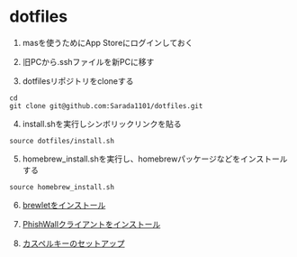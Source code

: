 # dotfiles

1. masを使うためにApp Storeにログインしておく

2. 旧PCから.sshファイルを新PCに移す

3. dotfilesリポジトリをcloneする
```
cd
git clone git@github.com:Sarada1101/dotfiles.git
```

4. install.shを実行しシンボリックリンクを貼る
```
source dotfiles/install.sh
```

5. homebrew_install.shを実行し、homebrewパッケージなどをインストールする
```
source homebrew_install.sh
```

6. [brewletをインストール](https://github.com/zkokaja/Brewlet)

7. [PhishWallクライアントをインストール](https://www.securebrain.co.jp/products/phishwall/install_mac.html)

8. [カスペルキーのセットアップ](https://home.kaspersky.co.jp/store/kasperjp/DisplayHomePage?icid=jp_ng-thmb_pro_ona_oth__onl_b2c__buttn_______)
